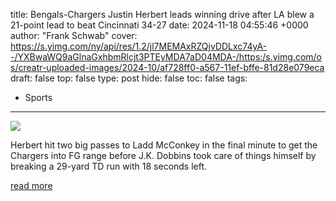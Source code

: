 title: Bengals-Chargers Justin Herbert leads winning drive after LA blew a 21-point lead to beat Cincinnati 34-27
date: 2024-11-18 04:55:46 +0000
author: "Frank Schwab"
cover: https://s.yimg.com/ny/api/res/1.2/jl7MEMAxRZQjvDDLxc74yA--/YXBwaWQ9aGlnaGxhbmRlcjt3PTEyMDA7aD04MDA-/https:/s.yimg.com/os/creatr-uploaded-images/2024-10/af728ff0-a567-11ef-bffe-81d28e079eca
draft: false
top: false
type: post
hide: false
toc: false
tags:
  - Sports
---

![](https://s.yimg.com/ny/api/res/1.2/jl7MEMAxRZQjvDDLxc74yA--/YXBwaWQ9aGlnaGxhbmRlcjt3PTEyMDA7aD04MDA-/https:/s.yimg.com/os/creatr-uploaded-images/2024-10/af728ff0-a567-11ef-bffe-81d28e079eca)

Herbert hit two big passes to Ladd McConkey in the final minute to get the Chargers into FG range before J.K. Dobbins took care of things himself by breaking a 29-yard TD run with 18 seconds left.

[read more](https://sports.yahoo.com/live/bengals-chargers-justin-herbert-leads-winning-drive-after-la-blew-a-21-point-lead-to-beat-cincinnati-34-27-000001763.html)
